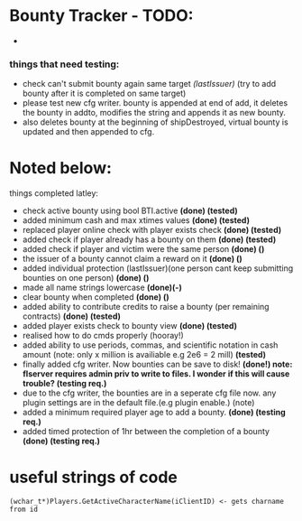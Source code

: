 Bounty Tracker - TODO:
=
* 
### things that need testing: ###
* check can't submit bounty again same target *(lastIssuer)* (try to add bounty after it is completed on same target)
* please test new cfg writer. bounty is appended at end of add, it deletes the bounty in addto, modifies the string and appends it as new bounty.
* also deletes bounty at the beginning of shipDestroyed, virtual bounty is updated and then appended to cfg.

Noted below:
====

things completed latley:
* check active bounty using bool BTI.active **(done) (tested)**
* added minimum cash and max xtimes values **(done) (tested)**
* replaced player online check with player exists check **(done) (tested)**
* added check if player already has a bounty on them **(done) (tested)**
* added check if player and victim were the same person **(done) ()**
* the issuer of a bounty cannot claim a reward on it **(done) ()**
* added individual protection (lastIssuer)(one person cant keep submitting bounties on one person) **(done) ()**
* made all name strings lowercase **(done)(-)**
* clear bounty when completed **(done) ()**
* added ability to contribute credits to raise a bounty (per remaining contracts) **(done) (tested)**
* added player exists check to bounty view **(done) (tested)**
* realised how to do cmds properly (hooray!)
* added ability to use periods, commas, and scientific notation in cash amount (note: only x million is availiable e.g 2e6 = 2 mill) **(tested)**
* finally added cfg writer. Now bounties can be save to disk! **(done!) note: flserver requires admin priv to write to files. I wonder if this will cause trouble? (testing req.)**
* due to the cfg writer, the bounties are in a seperate cfg file now. any plugin settings are in the default file.(e.g plugin enable.) (note)
* added a minimum required player age to add a bounty. **(done) (testing req.)**
* added timed protection of 1hr between the completion of a bounty **(done) (testing req.)**

useful strings of code
=
    (wchar_t*)Players.GetActiveCharacterName(iClientID) <- gets charname from id
